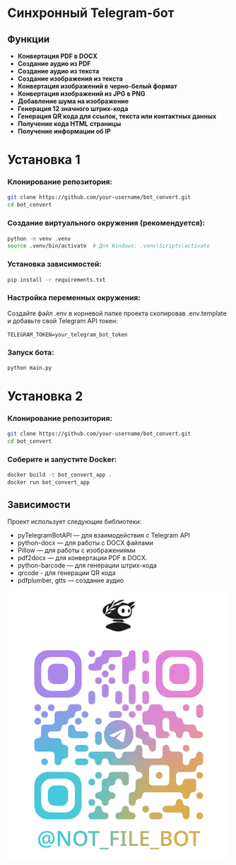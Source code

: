 # Синхронный Telegram-бот

## Функции

- **Конвертация PDF в DOCX**
- **Создание аудио из PDF**
- **Создание аудио из текста**
- **Создание изображения из текста**
- **Конвертация изображений в черно-белый формат**
- **Конвертация изображений из JPG в PNG**
- **Добавление шума на изображение**
- **Генерация 12 значного штрих-кода**
- **Генерация QR кода для ссылок, текста или контактных данных**
- **Получение кода HTML страницы**
- **Получение информации об IP**

# Установка 1

### Клонирование репозитория:

```bash
git clone https://github.com/your-username/bot_convert.git
cd bot_convert
```

### Создание виртуального окружения (рекомендуется):

```bash
python -m venv .venv
source .venv/bin/activate  # Для Windows: .venv\Scripts\activate
```

### Установка зависимостей:

```bash
pip install -r requirements.txt
```

### Настройка переменных окружения:

Создайте файл .env в корневой папке проекта скопировав .env.template и добавьте свой Telegram API токен:

```text
TELEGRAM_TOKEN=your_telegram_bot_token
```

### Запуск бота:

```bash
python main.py
```

# Установка 2

### Клонирование репозитория:

```bash
git clone https://github.com/your-username/bot_convert.git
cd bot_convert
```

### Соберите и запустите Docker:

```bash
docker build -t bot_convert_app .
docker run bot_convert_app
```

## Зависимости

Проект использует следующие библиотеки:

- pyTelegramBotAPI — для взаимодействия с Telegram API
- python-docx — для работы с DOCX файлами
- Pillow — для работы с изображениями
- pdf2docx — для конвертации PDF в DOCX.
- python-barcode — для генерации штрих-кода
- qrcode - для генерации QR кода
- pdfplumber, gtts — создание аудио

![QR](https://github.com/AlekseyRodimkin/bot_convert/raw/main/README_images/qr.png)

